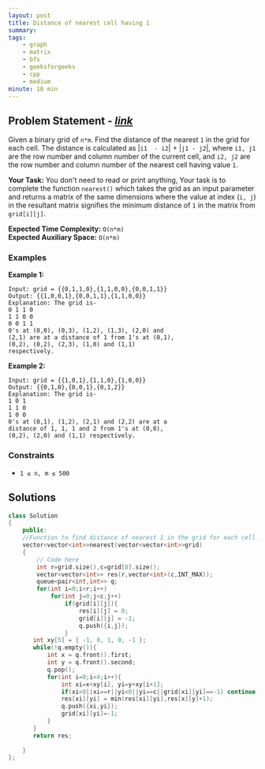 ```yaml
---
layout: post
title: Distance of nearest cell having 1                  
summary:
tags:
    - graph
    - matrix
    - bfs
    - geeksforgeeks
    - cpp
    - medium
minute: 10 min
---
```


## Problem Statement - [*link*](https://practice.geeksforgeeks.org/problems/distance-of-nearest-cell-having-1-1587115620/0/?track=DSASP-Graph&batchId=154)  

Given a binary grid of `n*m`. Find the distance of the nearest `1` in the grid for each cell.
The distance is calculated as |`i1  - i2`| + |`j1 - j2`|, where `i1, j1` are the row number and column number of the current cell, and `i2, j2` are the row number and column number of the nearest cell having value `1`.

**Your Task:** 
You don't need to read or print anything, Your task is to complete the function `nearest()` which takes the grid as an input parameter and returns a matrix of the same dimensions where the value at index (`i, j`) in the resultant matrix signifies the minimum distance of `1` in the matrix from `grid[i][j]`.


**Expected Time Complexity:** `O(n*m)`           
**Expected Auxiliary Space:** `O(n*m)`


### Examples

**Example 1:**   
```
Input: grid = {{0,1,1,0},{1,1,0,0},{0,0,1,1}}
Output: {{1,0,0,1},{0,0,1,1},{1,1,0,0}}
Explanation: The grid is-
0 1 1 0 
1 1 0 0 
0 0 1 1 
0's at (0,0), (0,3), (1,2), (1,3), (2,0) and
(2,1) are at a distance of 1 from 1's at (0,1),
(0,2), (0,2), (2,3), (1,0) and (1,1)
respectively.
```


**Example 2:**   
```
Input: grid = {{1,0,1},{1,1,0},{1,0,0}}
Output: {{0,1,0},{0,0,1},{0,1,2}}
Explanation: The grid is-
1 0 1
1 1 0
1 0 0
0's at (0,1), (1,2), (2,1) and (2,2) are at a 
distance of 1, 1, 1 and 2 from 1's at (0,0),
(0,2), (2,0) and (1,1) respectively.
``` 


### Constraints

+ `1 ≤ n, m ≤ 500`

## Solutions

```cpp
class Solution
{
    public:
    //Function to find distance of nearest 1 in the grid for each cell.
	vector<vector<int>>nearest(vector<vector<int>>grid)
	{
	    // Code here
	    int r=grid.size(),c=grid[0].size();
	    vector<vector<int>> res(r,vector<int>(c,INT_MAX));
	    queue<pair<int,int>> q;
	    for(int i=0;i<r;i++)
	        for(int j=0;j<c;j++)
	            if(grid[i][j]){
	                res[i][j] = 0;
	                grid[i][j] = -1;
	                q.push({i,j});
	            }
	   int xy[5] = { -1, 0, 1, 0, -1 };
	   while(!q.empty()){
	       int x = q.front().first;
	       int y = q.front().second;
	       q.pop();
	       for(int i=0;i<4;i++){
	           int xi=x+xy[i], yi=y+xy[i+1];
	           if(xi<0||xi==r||yi<0||yi==c||grid[xi][yi]==-1) continue;
	           res[xi][yi] = min(res[xi][yi],res[x][y]+1);
	           q.push({xi,yi});
	           grid[xi][yi]=-1;
	       }
	   }
	   return res;
	    
	}
};
```

